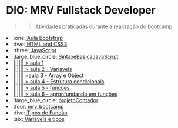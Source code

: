# DIO: MRV Fullstack Developer

>> Atividades praticadas durante a realização do bootcamp


<li>:one:<a href = "https://github.com/DiegoPereira12/mrv_bootcamp/tree/main/Aula%20Bootstrap"> Aula Bootstrap </a></li>
<li>:two:<a href = "https://github.com/DiegoPereira12/mrv_bootcamp/tree/main/HTML%20and%20CSS3"> HTML and CSS3 </a></li>
<li>:three:<a href = "https://github.com/DiegoPereira12/mrv_bootcamp/tree/main/JavaScript"> JavaScript </a></li>

<li>:large_blue_circle:<a href = "https://github.com/DiegoPereira12/mrv_bootcamp/tree/main/JavaScript/SintaxeBasicaJavaScript"> SintaxeBasicaJavaScript </a></li>
<li><a href = "https://github.com/DiegoPereira12/mrv_bootcamp/tree/main/JavaScript/SintaxeBasicaJavaScript/aula%201"> |||||| > aula 1 </a></li>
<li><a href = "https://github.com/DiegoPereira12/mrv_bootcamp/tree/main/JavaScript/SintaxeBasicaJavaScript/aula%202%20-%20Variaveis"> |||||| > aula 2 - Variaveis </a></li>
<li><a href = "https://github.com/DiegoPereira12/mrv_bootcamp/tree/main/JavaScript/SintaxeBasicaJavaScript/aula%203%20-%20Array%20e%20Object"> |||||| >aula 3 - Array e Object</a></li>
<li><a href = "https://github.com/DiegoPereira12/mrv_bootcamp/tree/main/JavaScript/SintaxeBasicaJavaScript/aula%204%20-%20Estrutura%20condicionais"> |||||| > aula 4 - Estrutura condicionais </a></li>
<li><a href = "https://github.com/DiegoPereira12/mrv_bootcamp/tree/main/JavaScript/SintaxeBasicaJavaScript/aula%205%20-%20funcoes"> |||||| > aula 5 - funcoes </a></li>
<li><a href = "https://github.com/DiegoPereira12/mrv_bootcamp/tree/main/JavaScript/SintaxeBasicaJavaScript/aula%206%20-%20apronfundando%20em%20fun%C3%A7%C3%B5es"> |||||| > aula 6 - apronfundando em funções </a></li>

<li>:large_blue_circle:<a href = "https://github.com/DiegoPereira12/mrv_bootcamp/tree/main/JavaScript/projetoContador"> projetoContador </a></li>
  
<li>:four:<a href = "https://github.com/DiegoPereira12/mrv_bootcamp/tree/main/Sintaxe%20e%20Operadores"> mrv_bootcamp </a></li>
<li>:five:<a href = "https://github.com/DiegoPereira12/mrv_bootcamp/tree/main/Tipos%20de%20Fun%C3%A7%C3%A3o"> Tipos de Função </a></li>
<li>:six:<a href = "https://github.com/DiegoPereira12/mrv_bootcamp/tree/main/Vari%C3%A1veis%20e%20tipos"> Variáveis e tipos </a></li>


